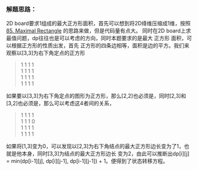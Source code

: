 ### 解题思路：
2D board要求1组成的最大正方形面积，首先可以想到将2D绛维压缩成1维，按照
[85. Maximal Rectangle](https://leetcode.com/problems/maximal-rectangle/) 的思路来做，但是代码量有点大。
同时在2D board上求最值问题，dp往往也是可以考虑的方向，同时本题要求的是最大 正方形 面积，可以根据正方形的性质出发，首先
正方形的四条边相等，面积是边的平方。我们来观察以[3,3]为右下角定点的正方形
> 1 1 1 1  
> 1 1 1 1  
> 1 1 1 1  
> 1 1 1 1

如果要以[3,3]为右下角定点的图形为正方形，那么[2,2]也必须是，同时[2,3]和[3,2]也必须是，那么可以考虑这4者间的关系，
> 1 1 1 1  
> 1 1 1 0  
> 1 1 1 1  
> 1 1 1 1

如果将[1,3]变为0，可以发现以[2,3]为右下角结点的最大正方形边长变为了1，也就是他本身，同时[3,3]为结点的最大正方形边长
变为2，由此可以推断出dp[i][j] = min(dp[i-1][j], dp[i][j-1], dp[i-1][j-1]) + 1。便得到了状态转移方程。
